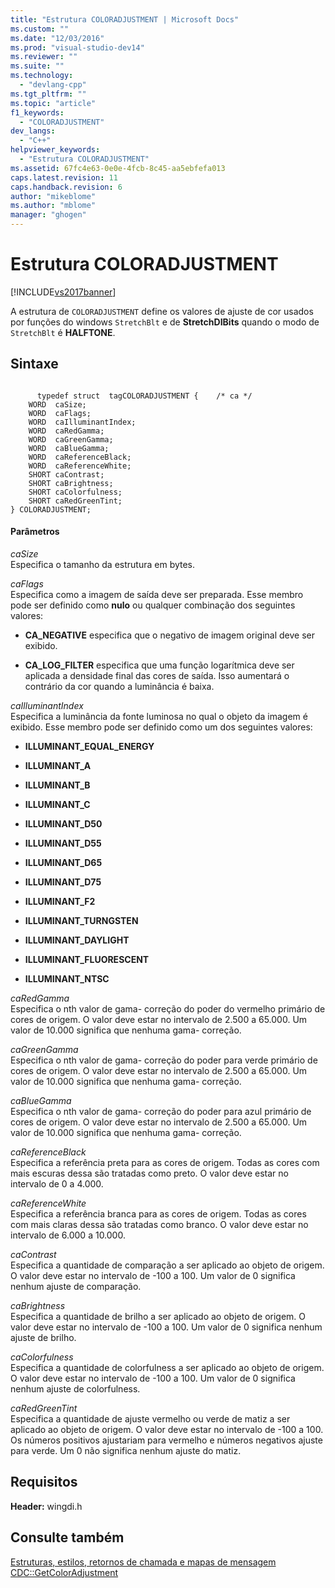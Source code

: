 ```yaml
---
title: "Estrutura COLORADJUSTMENT | Microsoft Docs"
ms.custom: ""
ms.date: "12/03/2016"
ms.prod: "visual-studio-dev14"
ms.reviewer: ""
ms.suite: ""
ms.technology: 
  - "devlang-cpp"
ms.tgt_pltfrm: ""
ms.topic: "article"
f1_keywords: 
  - "COLORADJUSTMENT"
dev_langs: 
  - "C++"
helpviewer_keywords: 
  - "Estrutura COLORADJUSTMENT"
ms.assetid: 67fc4e63-0e0e-4fcb-8c45-aa5ebfefa013
caps.latest.revision: 11
caps.handback.revision: 6
author: "mikeblome"
ms.author: "mblome"
manager: "ghogen"
---
```

# Estrutura COLORADJUSTMENT
[!INCLUDE[vs2017banner](../../assembler/inline/includes/vs2017banner.md)]

A estrutura de `COLORADJUSTMENT` define os valores de ajuste de cor usados por funções do windows `StretchBlt` e de **StretchDIBits** quando o modo de `StretchBlt` é **HALFTONE**.  
  
## Sintaxe  
  
```  
  
      typedef struct  tagCOLORADJUSTMENT {    /* ca */  
    WORD  caSize;  
    WORD  caFlags;  
    WORD  caIlluminantIndex;  
    WORD  caRedGamma;  
    WORD  caGreenGamma;  
    WORD  caBlueGamma;  
    WORD  caReferenceBlack;  
    WORD  caReferenceWhite;  
    SHORT caContrast;  
    SHORT caBrightness;  
    SHORT caColorfulness;  
    SHORT caRedGreenTint;  
} COLORADJUSTMENT;  
```  
  
#### Parâmetros  
 *caSize*  
 Especifica o tamanho da estrutura em bytes.  
  
 *caFlags*  
 Especifica como a imagem de saída deve ser preparada.  Esse membro pode ser definido como **nulo** ou qualquer combinação dos seguintes valores:  
  
-   **CA\_NEGATIVE** especifica que o negativo de imagem original deve ser exibido.  
  
-   **CA\_LOG\_FILTER** especifica que uma função logarítmica deve ser aplicada a densidade final das cores de saída.  Isso aumentará o contrário da cor quando a luminância é baixa.  
  
 *caIlluminantIndex*  
 Especifica a luminância da fonte luminosa no qual o objeto da imagem é exibido.  Esse membro pode ser definido como um dos seguintes valores:  
  
-   **ILLUMINANT\_EQUAL\_ENERGY**  
  
-   **ILLUMINANT\_A**  
  
-   **ILLUMINANT\_B**  
  
-   **ILLUMINANT\_C**  
  
-   **ILLUMINANT\_D50**  
  
-   **ILLUMINANT\_D55**  
  
-   **ILLUMINANT\_D65**  
  
-   **ILLUMINANT\_D75**  
  
-   **ILLUMINANT\_F2**  
  
-   **ILLUMINANT\_TURNGSTEN**  
  
-   **ILLUMINANT\_DAYLIGHT**  
  
-   **ILLUMINANT\_FLUORESCENT**  
  
-   **ILLUMINANT\_NTSC**  
  
 *caRedGamma*  
 Especifica o nth valor de gama\- correção do poder do vermelho primário de cores de origem.  O valor deve estar no intervalo de 2.500 a 65.000.  Um valor de 10.000 significa que nenhuma gama\- correção.  
  
 *caGreenGamma*  
 Especifica o nth valor de gama\- correção do poder para verde primário de cores de origem.  O valor deve estar no intervalo de 2.500 a 65.000.  Um valor de 10.000 significa que nenhuma gama\- correção.  
  
 *caBlueGamma*  
 Especifica o nth valor de gama\- correção do poder para azul primário de cores de origem.  O valor deve estar no intervalo de 2.500 a 65.000.  Um valor de 10.000 significa que nenhuma gama\- correção.  
  
 *caReferenceBlack*  
 Especifica a referência preta para as cores de origem.  Todas as cores com mais escuras dessa são tratadas como preto.  O valor deve estar no intervalo de 0 a 4.000.  
  
 *caReferenceWhite*  
 Especifica a referência branca para as cores de origem.  Todas as cores com mais claras dessa são tratadas como branco.  O valor deve estar no intervalo de 6.000 a 10.000.  
  
 *caContrast*  
 Especifica a quantidade de comparação a ser aplicado ao objeto de origem.  O valor deve estar no intervalo de \-100 a 100.  Um valor de 0 significa nenhum ajuste de comparação.  
  
 *caBrightness*  
 Especifica a quantidade de brilho a ser aplicado ao objeto de origem.  O valor deve estar no intervalo de \-100 a 100.  Um valor de 0 significa nenhum ajuste de brilho.  
  
 *caColorfulness*  
 Especifica a quantidade de colorfulness a ser aplicado ao objeto de origem.  O valor deve estar no intervalo de \-100 a 100.  Um valor de 0 significa nenhum ajuste de colorfulness.  
  
 *caRedGreenTint*  
 Especifica a quantidade de ajuste vermelho ou verde de matiz a ser aplicado ao objeto de origem.  O valor deve estar no intervalo de \-100 a 100.  Os números positivos ajustariam para vermelho e números negativos ajuste para verde.  Um 0 não significa nenhum ajuste do matiz.  
  
## Requisitos  
 **Header:** wingdi.h  
  
## Consulte também  
 [Estruturas, estilos, retornos de chamada e mapas de mensagem](../../mfc/reference/structures-styles-callbacks-and-message-maps.md)   
 [CDC::GetColorAdjustment](../Topic/CDC::GetColorAdjustment.md)